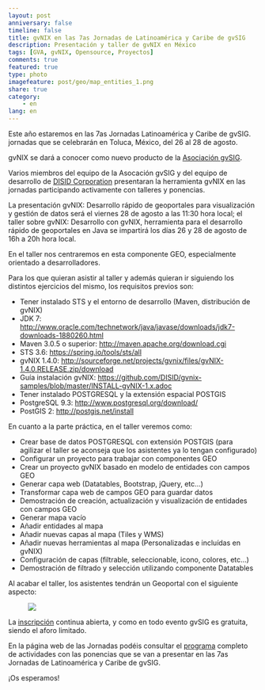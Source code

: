 ```yaml
---
layout: post
anniversary: false
timeline: false
title: gvNIX en las 7as Jornadas de Latinoamérica y Caribe de gvSIG
description: Presentación y taller de gvNIX en México
tags: [GVA, gvNIX, Opensource, Proyectos]
comments: true
featured: true
type: photo
imagefeature: post/geo/map_entities_1.png
share: true
category:
    - en
lang: en
---
```



Este año estaremos en las 7as Jornadas Latinoamérica y Caribe de gvSIG.
jornadas que se celebrarán en Toluca, México, del 26 al 28 de agosto.

gvNIX se dará a conocer como nuevo producto de la [Asociación gvSIG](http://www.gvsig.com).

Varios miembros del equipo de la Asocación gvSIG y del equipo de desarrollo de [DISID Corporation](http://www.disid.com)
presentaran la herramienta gvNIX en las jornadas participando activamente con talleres y ponencias.

La presentación gvNIX: Desarrollo rápido de geoportales para visualización y gestión de datos será el viernes 28 de agosto
a las 11:30 hora local;  el taller sobre gvNIX: Desarrollo con gvNIX, herramienta para el desarrollo rápido de geoportales en Java
se impartirá los días 26 y 28 de agosto de 16h a 20h hora local.

En el taller nos centraremos en esta componente GEO, especialmente orientado a desarrolladores.

Para los que quieran asistir al taller y además quieran ir siguiendo los distintos ejercicios del mismo, los requisitos previos son:

* Tener instalado STS y el entorno de desarrollo (Maven, distribución de gvNIX)
* JDK 7: <a href="http://www.oracle.com/technetwork/java/javase/downloads/jdk7-downloads-1880260.html">http://www.oracle.com/technetwork/java/javase/downloads/jdk7-downloads-1880260.html</a>
* Maven 3.0.5 o superior: <a href="http://maven.apache.org/download.cgi">http://maven.apache.org/download.cgi</a>
* STS 3.6: <a href="https://spring.io/tools/sts/all">https://spring.io/tools/sts/all</a>
* gvNIX 1.4.0: <a href="http://sourceforge.net/projects/gvnix/files/gvNIX-1.4.0.RELEASE.zip/download">http://sourceforge.net/projects/gvnix/files/gvNIX-1.4.0.RELEASE.zip/download</a>
* Guía instalación gvNIX: <a href="https://github.com/DISID/gvnix-samples/blob/master/INSTALL-gvNIX-1.x.adoc" target="_blank"> https://github.com/DISID/gvnix-samples/blob/master/INSTALL-gvNIX-1.x.adoc</a>
* Tener instalado POSTGRESQL y la extensión espacial POSTGIS
 * PostgreSQL 9.3: <a href="http://www.postgresql.org/download/">http://www.postgresql.org/download/</a>
 * PostGIS 2: <a href="http://postgis.net/install" rel="nofollow">http://postgis.net/install</a>


En cuanto a la parte práctica, en el taller veremos como:

* Crear base de datos POSTGRESQL con extensión POSTGIS (para agilizar el taller se aconseja que los asistentes ya lo tengan configurado)
* Configurar un proyecto para trabajar con componentes GEO
* Crear un proyecto gvNIX basado en modelo de entidades con campos GEO
* Generar capa web (Datatables, Bootstrap, jQuery, etc…)
* Transformar capa web de campos GEO para guardar datos
* Demostración de creación, actualización y visualización de entidades con campos GEO
* Generar mapa vacío
* Añadir entidades al mapa
* Añadir nuevas capas al mapa (Tiles y WMS)
* Añadir nuevas herramientas al mapa (Personalizadas e incluídas en gvNIX)
* Configuración de capas (filtrable, seleccionable, icono, colores, etc…)
* Demostración de filtrado y selección utilizando componente Datatables


Al acabar el taller, los asistentes tendrán un Geoportal con el siguiente aspecto:

<div class="col-md-12">
<figure>
  <img src="{{ site.url }}/images/post/geo/map_entities_1.png">
</figure>
</div>

La [inscripción](http://www.gvsig.com/es/eventos/jornadas-lac/2015/inscripcion) continua abierta,
y como en todo evento gvSIG es gratuita, siendo el aforo limitado.

En la página web de las Jornadas podéis consultar el [programa](http://www.gvsig.com/es/eventos/jornadas-lac/2015/programa)
completo de actividades con las ponencias que se van a presentar en las 7as Jornadas de Latinoamérica y Caribe de gvSIG.


¡Os esperamos!